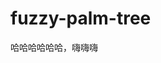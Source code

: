 # fuzzy-palm-tree
<!DOCTYPE html>
<html lang="en">
<head>
    <meta charset="utf-8" />
    <title>Sanofi - Study Cloud</title>
</head>
<body>
   <div >
	哈哈哈哈哈哈，嗨嗨嗨
   </div>
</body>
</html>
